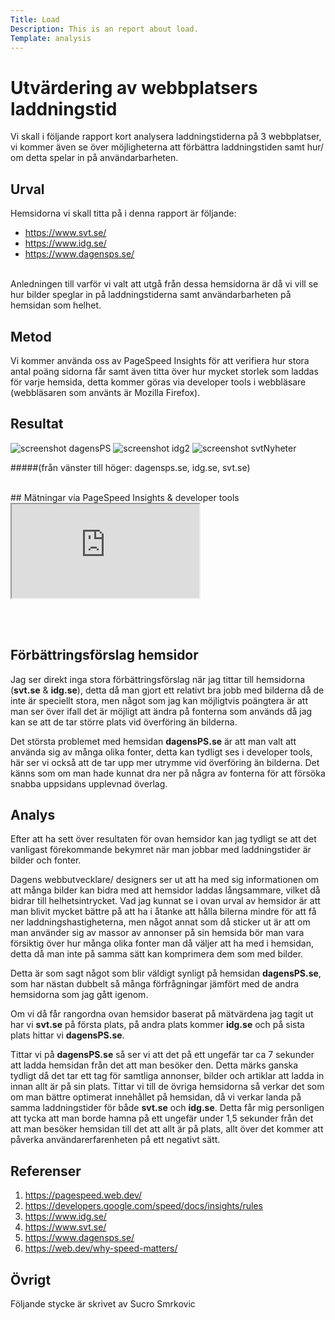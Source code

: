 ```yaml
---
Title: Load
Description: This is an report about load.
Template: analysis
---
```


# Utvärdering av webbplatsers laddningstid

Vi skall i följande rapport kort analysera laddningstiderna på 3 webbplatser, vi kommer även se över möjligheterna att förbättra laddningstiden samt hur/ om detta spelar in på användarbarheten.

Urval
-----------------------

Hemsidorna vi skall titta på i denna rapport är följande:
* https://www.svt.se/
* https://www.idg.se/
* https://www.dagensps.se/

<br>
Anledningen till varför vi valt att utgå från dessa hemsidorna är då vi vill se hur bilder speglar in på laddningstiderna samt användarbarheten på hemsidan som helhet.

Metod
-----------------------

Vi kommer använda oss av PageSpeed Insights för att verifiera hur stora antal poäng sidorna får samt även titta över hur mycket storlek som laddas för varje hemsida, detta kommer göras via developer tools i webbläsare (webbläsaren som använts är Mozilla Firefox).

Resultat
-----------------------

![screenshot dagensPS](%base_url%/image/dagensPS.png?w=250&h=250&crop-to-fit)
![screenshot idg2](%base_url%/image/idg2.png?w=250&h=250&crop-to-fit)
![screenshot svtNyheter](%base_url%/image/svtNyheter.png?w=250&h=250&crop-to-fit)

#####(från vänster till höger: dagensps.se, idg.se, svt.se)

<br>
## Mätningar via PageSpeed Insights & developer tools
<div class="embed-container">
    <iframe src="https://docs.google.com/spreadsheets/d/e/2PACX-1vRdJdfydy6G8qE-NKZ1QHy-OuniobmaX4AgBeCR0c_Vx12Esf227NdyjbCppYq0ZoUdXv2ZGLh3GDbr/pubhtml?widget=true&amp;headers=false"></iframe>
</div>

<br><br>

## Förbättringsförslag hemsidor

Jag ser direkt inga stora förbättringsförslag när jag tittar till hemsidorna (<strong>svt.se</strong> & <strong>idg.se</strong>), detta då man gjort ett relativt bra jobb med bilderna då de inte är speciellt stora, men något som jag kan möjligtvis poängtera är att man ser över ifall det är möjligt att ändra på fonterna som används då jag kan se att de tar större plats vid överföring än bilderna.

Det största problemet med hemsidan <strong>dagensPS.se</strong> är att man valt att använda sig av många olika fonter, detta kan tydligt ses i developer tools, här ser vi också att de tar upp mer utrymme vid överföring än bilderna. Det känns som om man hade kunnat dra ner på några av fonterna för att försöka snabba uppsidans upplevnad överlag.

Analys
-----------------------

Efter att ha sett över resultaten för ovan hemsidor kan jag tydligt se att det vanligast förekommande bekymret när man jobbar med laddningstider är bilder och fonter.

Dagens webbutvecklare/ designers ser ut att ha med sig informationen om att många bilder kan bidra med att hemsidor laddas långsammare, vilket då bidrar till helhetsintrycket. Vad jag kunnat se i ovan urval av hemsidor är att man blivit mycket bättre på att ha i åtanke att hålla bilerna mindre för att få ner laddningshastigheterna, men något annat som då sticker ut är att om man använder sig av massor av annonser på sin hemsida bör man vara försiktig över hur många olika fonter man då väljer att ha med i hemsidan, detta då man inte på samma sätt kan komprimera dem som med bilder.

Detta är som sagt något som blir väldigt synligt på hemsidan <strong>dagensPS.se</strong>, som har nästan dubbelt så många förfrågningar jämfört med de andra hemsidorna som jag gått igenom.

Om vi då får rangordna ovan hemsidor baserat på mätvärdena jag tagit ut har vi <strong>svt.se</strong> på första plats, på andra plats kommer <strong>idg.se</strong> och på sista plats hittar vi <strong>dagensPS.se</strong>.

Tittar vi på <strong>dagensPS.se</strong> så ser vi att det på ett ungefär tar ca 7 sekunder att ladda hemsidan från det att man besöker den. Detta märks ganska tydligt då det tar ett tag för samtliga annonser, bilder och artiklar att ladda in innan allt är på sin plats. Tittar vi till de övriga hemsidorna så verkar det som om man bättre optimerat innehållet på hemsidan, då vi verkar landa på samma laddningstider för både <strong>svt.se</strong> och <strong>idg.se</strong>. Detta får mig personligen att tycka att man borde hamna på ett ungefär under 1,5 sekunder från det att man besöker hemsidan till det att allt är på plats, allt över det kommer att påverka användarerfarenheten på ett negativt sätt.

Referenser
-----------------------

1. https://pagespeed.web.dev/
2. https://developers.google.com/speed/docs/insights/rules
3. https://www.idg.se/
4. https://www.svt.se/
5. https://www.dagensps.se/
6. https://web.dev/why-speed-matters/

Övrigt
-----------------------

Följande stycke är skrivet av Sucro Smrkovic
